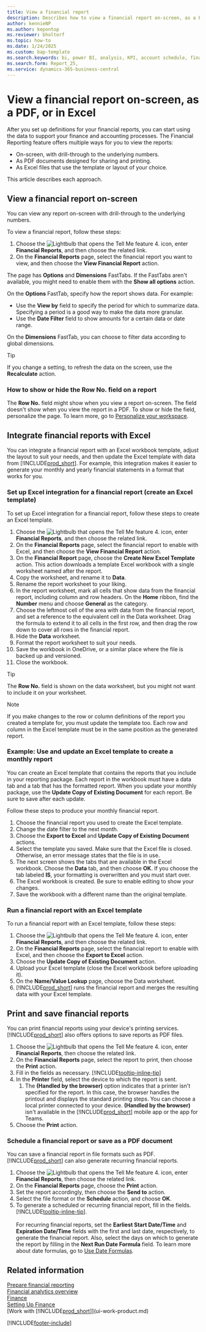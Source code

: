 ```yaml
---
title: View a financial report
description: Describes how to view a financial report on-screen, as a PDF, or in Excel.
author: kennieNP
ms.author: kepontop
ms.reviewer: bholtorf
ms.topic: how-to
ms.date: 1/24/2025
ms.custom: bap-template
ms.search.keywords: bi, power BI, analysis, KPI, account schedule, financial report
ms.search.form: Report_25, 
ms.service: dynamics-365-business-central
---
```


# View a financial report on-screen, as a PDF, or in Excel

After you set up definitions for your financial reports, you can start using the data to support your finance and accounting processes. The Financial Reporting feature offers multiple ways for you to view the reports:

- On-screen, with drill-through to the underlying numbers.
- As PDF documents designed for sharing and printing.
- As Excel files that use the template or layout of your choice.

This article describes each approach.

## View a financial report on-screen

You can view any report on-screen with drill-through to the underlying numbers.

To view a financial report, follow these steps:

1. Choose the ![Lightbulb that opens the Tell Me feature 4.](media/ui-search/search_small.png "Tell me what you want to do") icon, enter **Financial Reports**, and then choose the related link.
1. On the **Financial Reports** page, select the financial report you want to view, and then choose the **View Financial Report** action.

The page has **Options** and **Dimensions** FastTabs. If the FastTabs aren't available, you might need to enable them with the **Show all options** action.

On the **Options** FastTab, specify how the report shows data. For example:

- Use the **View by** field to specify the period for which to summarize data. Specifying a period is a good way to make the data more granular.
- Use the **Date Filter** field to show amounts for a certain data or date range.

<!-- uncomment for 2025w1
- The **Show All Lines** toggle specifies whether the page should display all lines, or exclude empty lines. This option is only available in 2025 release wave 1 and later.
- The **** field allows you to define how you want negative numbers to be formatted 
-->

On the **Dimensions** FastTab, you can choose to filter data according to global dimensions.

> [!TIP]
> If you change a setting, to refresh the data on the screen, use the **Recalculate** action.

### How to show or hide the Row No. field on a report

The **Row No.** field might show when you view a report on-screen. The field doesn't show when you view the report in a PDF. To show or hide the field, personalize the page. To learn more, go to [Personalize your workspace](ui-personalization-user.md).

## Integrate financial reports with Excel

You can integrate a financial report with an Excel workbook template, adjust the layout to suit your needs, and then update the Excel template with data from [!INCLUDE[prod_short](includes/prod_short.md)]. For example, this integration makes it easier to generate your monthly and yearly financial statements in a format that works for you.

### Set up Excel integration for a financial report (create an Excel template)

To set up Excel integration for a financial report, follow these steps to create an Excel template.

1. Choose the ![Lightbulb that opens the Tell Me feature 4.](media/ui-search/search_small.png "Tell me what you want to do") icon, enter **Financial Reports**, and then choose the related link.
1. On the **Financial Reports** page, select the financial report to enable with Excel, and then choose the **View Financial Report** action.
1. On the **Financial Report** page, choose the **Create New Excel Template** action. This action downloads a template Excel workbook with a single worksheet named after the report.
1. Copy the worksheet, and rename it to **Data**.
1. Rename the report worksheet to your liking.
1. In the report worksheet, mark all cells that show data from the financial report, including column and row headers. On the **Home** ribbon, find the **Number** menu and choose **General** as the category.
1. Choose the leftmost cell of the area with data from the financial report, and set a reference to the equivalent cell in the Data worksheet. Drag the formula to extend it to all cells in the first row, and then drag the row down to cover all rows in the financial report.
1. Hide the **Data** worksheet.
1. Format the report worksheet to suit your needs.
1. Save the workbook in OneDrive, or a similar place where the file is backed up and versioned.
1. Close the workbook.

> [!TIP]
> The **Row No.** field is shown on the data worksheet, but you might not want to include it on your worksheet.

> [!NOTE]
> If you make changes to the row or column definitions of the report you created a template for, you must update the template too. Each row and column in the Excel template must be in the same position as the generated report.

### Example: Use and update an Excel template to create a monthly report

You can create an Excel template that contains the reports that you include in your reporting package. Each report in the workbook must have a data tab and a tab that has the formatted report. When you update your monthly package, use the **Update Copy of Existing Document** for each report. Be sure to save after each update.

Follow these steps to produce your monthly financial report.

1. Choose the financial report you used to create the Excel template.
1. Change the date filter to the next month.
1. Choose the **Export to Excel** and **Update Copy of Existing Document** actions.
1. Select the template you saved. Make sure that the Excel file is closed. Otherwise, an error message states that the file is in use.
1. The next screen shows the tabs that are available in the Excel workbook. Choose the **Data** tab, and then choose **OK**. If you choose the tab labeled **IS**, your formatting is overwritten and you must start over.
1. The Excel workbook is created. Be sure to enable editing to show your changes.
1. Save the workbook with a different name than the original template.

### Run a financial report with an Excel template

To run a financial report with an Excel template, follow these steps:

1. Choose the ![Lightbulb that opens the Tell Me feature 4.](media/ui-search/search_small.png "Tell me what you want to do") icon, enter **Financial Reports**, and then choose the related link.
1. On the **Financial Reports** page, select the financial report to enable with Excel, and then choose the **Export to Excel** action.
1. Choose the **Update Copy of Existing Document** action.
1. Upload your Excel template (close the Excel workbook before uploading it).
1. On the **Name/Value Lookup** page, choose the Data worksheet.
1. [!INCLUDE[prod_short](includes/prod_short.md)] runs the financial report and merges the resulting data with your Excel template.

## Print and save financial reports

You can print financial reports using your device's printing services. [!INCLUDE[prod_short](includes/prod_short.md)] also offers options to save reports as PDF files.

1. Choose the ![Lightbulb that opens the Tell Me feature 4.](media/ui-search/search_small.png "Tell me what you want to do") icon, enter **Financial Reports**, then choose the related link.
1. On the **Financial Reports** page, select the report to print, then choose the **Print** action.
1. Fill in the fields as necessary. [!INCLUDE[tooltip-inline-tip](includes/tooltip-inline-tip_md.md)]
1. In the **Printer** field, select the device to which the report is sent.
    1. The **(Handled by the browser)** option indicates that a printer isn't specified for the report. In this case, the browser handles the printout and displays the standard printing steps. You can choose a local printer connected to your device. **(Handled by the browser)** isn't available in the [!INCLUDE[prod_short](includes/prod_short.md)] mobile app or the app for Teams.
1. Choose the **Print** action.

### Schedule a financial report or save as a PDF document

You can save a financial report in file formats such as PDF. [!INCLUDE[prod_short](includes/prod_short.md)] can also generate recurring financial reports.

1. Choose the ![Lightbulb that opens the Tell Me feature 4.](media/ui-search/search_small.png "Tell me what you want to do") icon, enter **Financial Reports**, then choose the related link.
1. On the **Financial Reports** page, choose the **Print** action.
1. Set the report accordingly, then choose the **Send to** action.
1. Select the file format or the **Schedule** action, and choose **OK**.
1. To generate a scheduled or recurring financial report, fill in the fields. [!INCLUDE[tooltip-inline-tip](includes/tooltip-inline-tip_md.md)].<br><br>For recurring financial reports, set the **Earliest Start Date/Time** and **Expiration Date/Time** fields with the first and last date, respectively, to generate the financial report. Also, select the days on which to generate the report by filling in the **Next Run Date Formula** field. To learn more about date formulas, go to [Use Date Formulas](ui-enter-date-ranges.md#use-date-formulas).

## Related information

[Prepare financial reporting](bi-how-work-account-schedule.md)  
[Financial analytics overview](bi.md)  
[Finance](finance.md)  
[Setting Up Finance](finance-setup-finance.md)  
[Work with [!INCLUDE[prod_short](includes/prod_short.md)]](ui-work-product.md)  

[!INCLUDE[footer-include](includes/footer-banner.md)]
